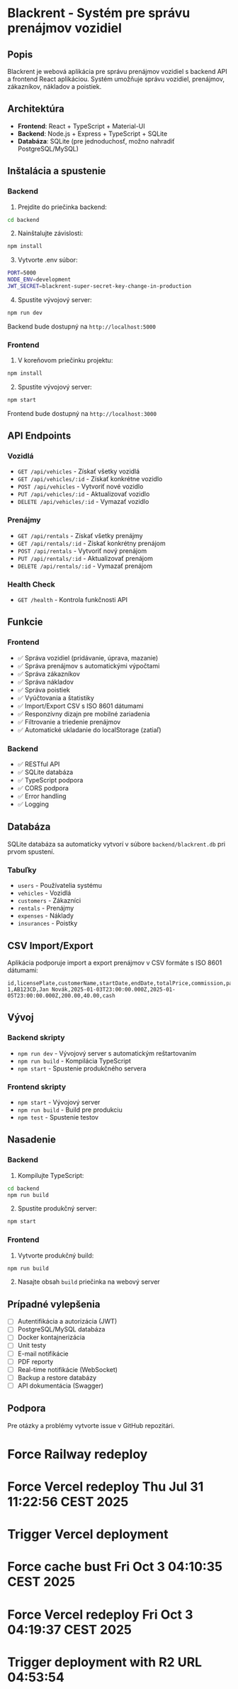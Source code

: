 # Blackrent - Systém pre správu prenájmov vozidiel

## Popis

Blackrent je webová aplikácia pre správu prenájmov vozidiel s backend API a frontend React aplikáciou. Systém umožňuje správu vozidiel, prenájmov, zákazníkov, nákladov a poistiek.

## Architektúra

- **Frontend**: React + TypeScript + Material-UI
- **Backend**: Node.js + Express + TypeScript + SQLite
- **Databáza**: SQLite (pre jednoduchosť, možno nahradiť PostgreSQL/MySQL)

## Inštalácia a spustenie

### Backend

1. Prejdite do priečinka backend:
```bash
cd backend
```

2. Nainštalujte závislosti:
```bash
npm install
```

3. Vytvorte .env súbor:
```bash
PORT=5000
NODE_ENV=development
JWT_SECRET=blackrent-super-secret-key-change-in-production
```

4. Spustite vývojový server:
```bash
npm run dev
```

Backend bude dostupný na `http://localhost:5000`

### Frontend

1. V koreňovom priečinku projektu:
```bash
npm install
```

2. Spustite vývojový server:
```bash
npm start
```

Frontend bude dostupný na `http://localhost:3000`

## API Endpoints

### Vozidlá
- `GET /api/vehicles` - Získať všetky vozidlá
- `GET /api/vehicles/:id` - Získať konkrétne vozidlo
- `POST /api/vehicles` - Vytvoriť nové vozidlo
- `PUT /api/vehicles/:id` - Aktualizovať vozidlo
- `DELETE /api/vehicles/:id` - Vymazať vozidlo

### Prenájmy
- `GET /api/rentals` - Získať všetky prenájmy
- `GET /api/rentals/:id` - Získať konkrétny prenájom
- `POST /api/rentals` - Vytvoriť nový prenájom
- `PUT /api/rentals/:id` - Aktualizovať prenájom
- `DELETE /api/rentals/:id` - Vymazať prenájom

### Health Check
- `GET /health` - Kontrola funkčnosti API

## Funkcie

### Frontend
- ✅ Správa vozidiel (pridávanie, úprava, mazanie)
- ✅ Správa prenájmov s automatickými výpočtami
- ✅ Správa zákazníkov
- ✅ Správa nákladov
- ✅ Správa poistiek
- ✅ Vyúčtovania a štatistiky
- ✅ Import/Export CSV s ISO 8601 dátumami
- ✅ Responzívny dizajn pre mobilné zariadenia
- ✅ Filtrovanie a triedenie prenájmov
- ✅ Automatické ukladanie do localStorage (zatiaľ)

### Backend
- ✅ RESTful API
- ✅ SQLite databáza
- ✅ TypeScript podpora
- ✅ CORS podpora
- ✅ Error handling
- ✅ Logging

## Databáza

SQLite databáza sa automaticky vytvorí v súbore `backend/blackrent.db` pri prvom spustení.

### Tabuľky
- `users` - Používatelia systému
- `vehicles` - Vozidlá
- `customers` - Zákazníci
- `rentals` - Prenájmy
- `expenses` - Náklady
- `insurances` - Poistky

## CSV Import/Export

Aplikácia podporuje import a export prenájmov v CSV formáte s ISO 8601 dátumami:

```csv
id,licensePlate,customerName,startDate,endDate,totalPrice,commission,paymentMethod
1,AB123CD,Jan Novák,2025-01-03T23:00:00.000Z,2025-01-05T23:00:00.000Z,200.00,40.00,cash
```

## Vývoj

### Backend skripty
- `npm run dev` - Vývojový server s automatickým reštartovaním
- `npm run build` - Kompilácia TypeScript
- `npm start` - Spustenie produkčného servera

### Frontend skripty
- `npm start` - Vývojový server
- `npm run build` - Build pre produkciu
- `npm test` - Spustenie testov

## Nasadenie

### Backend
1. Kompilujte TypeScript:
```bash
cd backend
npm run build
```

2. Spustite produkčný server:
```bash
npm start
```

### Frontend
1. Vytvorte produkčný build:
```bash
npm run build
```

2. Nasajte obsah `build` priečinka na webový server

## Prípadné vylepšenia

- [ ] Autentifikácia a autorizácia (JWT)
- [ ] PostgreSQL/MySQL databáza
- [ ] Docker kontajnerizácia
- [ ] Unit testy
- [ ] E-mail notifikácie
- [ ] PDF reporty
- [ ] Real-time notifikácie (WebSocket)
- [ ] Backup a restore databázy
- [ ] API dokumentácia (Swagger)

## Podpora

Pre otázky a problémy vytvorte issue v GitHub repozitári.
# Force Railway redeploy
# Force Vercel redeploy Thu Jul 31 11:22:56 CEST 2025
# Trigger Vercel deployment
# Force cache bust Fri Oct  3 04:10:35 CEST 2025
# Force Vercel redeploy Fri Oct  3 04:19:37 CEST 2025
# Trigger deployment with R2 URL 04:53:54

